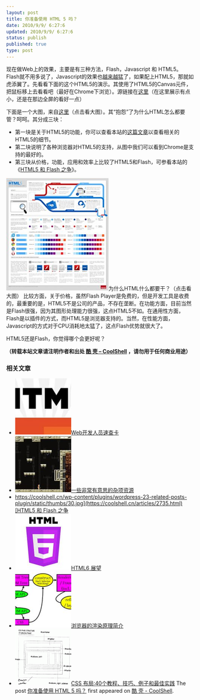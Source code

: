 ```yaml
---
layout: post
title: 你准备使用 HTML 5 吗？
date: 2010/9/9/ 6:27:6
updated: 2010/9/9/ 6:27:6
status: publish
published: true
type: post
---
```


现在做Web上的效果，主要是有三种方法，Flash，Javascript 和 HTML5。Flash就不用多说了，Javascript的效果也[越来越猛](https://coolshell.cn/articles/2785.html)了，如果配上HTML5，那就如虎添翼了。先看看下面的这个HTML5的演示。其使用了HTML5的Canvas元件，把鼠标移上去看看吧（最好在Chrome下浏览）。源链接在[这里](http://rawkes.com/experiments/google-bouncing-balls-canvas/)（在这里展示有点小，还是在那边全屏的看好一点）



下面是一个大图，来自[这里](http://www.focus.com/images/view/11905/)（点击看大图）。其“抱怨”了为什么HTML怎么都要管？呵呵。其分成三块：



* 第一块是关于HTML5的功能，你可以查看本站的[这篇文章](https://coolshell.cn/articles/2829.html)以查看相关的HTML5的细节。
* 第二块说明了各种浏览器对HTML5的支持，从图中我们可以看到Chrome是支持的最好的。
* 第三块从价格，功能，应用和效率上比较了HTML5和Flash，可参看本站的《[HTML5 和 Flash 之争](https://coolshell.cn/articles/2735.html "HTML5 和 Flash 之争")》。


[![](../wp-content/uploads/2010/09/WTF_HTML51-274x300.jpg "为什么HTML什么都要干？")](https://coolshell.cn/wp-content/uploads/2010/09/WTF_HTML51.jpg)为什么HTML什么都要干？（点击看大图）
比较方面，关于价格，虽然Flash Player是免费的，但是开发工具是收费的，最重要的是，HTML5不是公司的产品，不存在垄断。在功能方面，目前当然是Flash很强，因为其图形处理能力很强，这点HTML5不如。在通用性方面，Flash是以插件的方式，而HTML5是浏览器支持的。当然，在性能方面，Javascript的方式对于CPU消耗地太猛了，这点Flash优势就很大了。


HTML5还是Flash，你觉得哪个会更好呢？  





**（转载本站文章请注明作者和出处 [酷 壳 – CoolShell](https://coolshell.cn/) ，请勿用于任何商业用途）**



### 相关文章

* [![Web开发人员速查卡](../wp-content/uploads/2011/02/1128-150x150.jpg)](https://coolshell.cn/articles/3684.html)[Web开发人员速查卡](https://coolshell.cn/articles/3684.html)
* [![一些非常有意思的杂项资源](../wp-content/uploads/2010/09/biolab-150x150.jpg)](https://coolshell.cn/articles/3013.html)[一些非常有意思的杂项资源](https://coolshell.cn/articles/3013.html)
* [https://coolshell.cn/wp-content/plugins/wordpress-23-related-posts-plugin/static/thumbs/30.jpg](https://coolshell.cn/articles/2735.html)[HTML5 和 Flash 之争](https://coolshell.cn/articles/2735.html)
* [![HTML6 展望](../wp-content/uploads/2014/12/html6-150x150.jpeg)](https://coolshell.cn/articles/12206.html)[HTML6 展望](https://coolshell.cn/articles/12206.html)
* [![浏览器的渲染原理简介](../wp-content/uploads/2013/05/Render-Process-150x150.jpg)](https://coolshell.cn/articles/9666.html)[浏览器的渲染原理简介](https://coolshell.cn/articles/9666.html)
* [![CSS 布局:40个教程、技巧、例子和最佳实践](../wp-content/uploads/2012/03/css-layouts-150x150.gif)](https://coolshell.cn/articles/6840.html)[CSS 布局:40个教程、技巧、例子和最佳实践](https://coolshell.cn/articles/6840.html)
The post [你准备使用 HTML 5 吗？](https://coolshell.cn/articles/2926.html) first appeared on [酷 壳 - CoolShell](https://coolshell.cn).